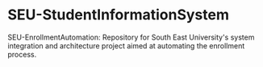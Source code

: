 # SEU-StudentInformationSystem
SEU-EnrollmentAutomation: Repository for South East University's system integration and architecture project aimed at automating the enrollment process.
